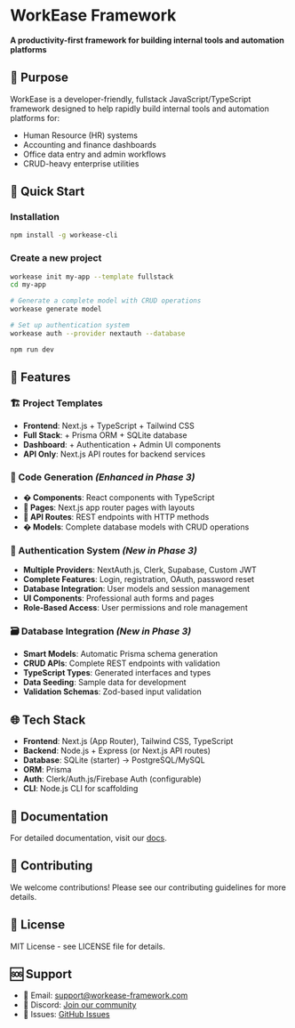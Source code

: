 # WorkEase Framework

**A productivity-first framework for building internal tools and automation platforms**

## 🎯 Purpose

WorkEase is a developer-friendly, fullstack JavaScript/TypeScript framework designed to help rapidly build internal tools and automation platforms for:

- Human Resource (HR) systems
- Accounting and finance dashboards
- Office data entry and admin workflows
- CRUD-heavy enterprise utilities

## 🚀 Quick Start

### Installation

```bash
npm install -g workease-cli
```

### Create a new project

```bash
workease init my-app --template fullstack
cd my-app

# Generate a complete model with CRUD operations
workease generate model

# Set up authentication system
workease auth --provider nextauth --database

npm run dev
```

## 🧰 Features

### **🏗️ Project Templates**
- **Frontend**: Next.js + TypeScript + Tailwind CSS
- **Full Stack**: + Prisma ORM + SQLite database  
- **Dashboard**: + Authentication + Admin UI components
- **API Only**: Next.js API routes for backend services

### **🤖 Code Generation** *(Enhanced in Phase 3)*
- **� Components**: React components with TypeScript
- **📄 Pages**: Next.js app router pages with layouts  
- **🔌 API Routes**: REST endpoints with HTTP methods
- **�️ Models**: Complete database models with CRUD operations

### **🔐 Authentication System** *(New in Phase 3)*
- **Multiple Providers**: NextAuth.js, Clerk, Supabase, Custom JWT
- **Complete Features**: Login, registration, OAuth, password reset
- **Database Integration**: User models and session management
- **UI Components**: Professional auth forms and pages
- **Role-Based Access**: User permissions and role management

### **🗃️ Database Integration** *(New in Phase 3)*
- **Smart Models**: Automatic Prisma schema generation
- **CRUD APIs**: Complete REST endpoints with validation
- **TypeScript Types**: Generated interfaces and types
- **Data Seeding**: Sample data for development
- **Validation Schemas**: Zod-based input validation

## 🌐 Tech Stack

- **Frontend**: Next.js (App Router), Tailwind CSS, TypeScript
- **Backend**: Node.js + Express (or Next.js API routes)
- **Database**: SQLite (starter) → PostgreSQL/MySQL
- **ORM**: Prisma
- **Auth**: Clerk/Auth.js/Firebase Auth (configurable)
- **CLI**: Node.js CLI for scaffolding

## 📖 Documentation

For detailed documentation, visit our [docs](./docs/vision.md).

## 🤝 Contributing

We welcome contributions! Please see our contributing guidelines for more details.

## 📄 License

MIT License - see LICENSE file for details.

## 🆘 Support

- 📧 Email: support@workease-framework.com
- 💬 Discord: [Join our community](https://discord.gg/workease)
- 🐛 Issues: [GitHub Issues](https://github.com/your-username/myframework/issues)
